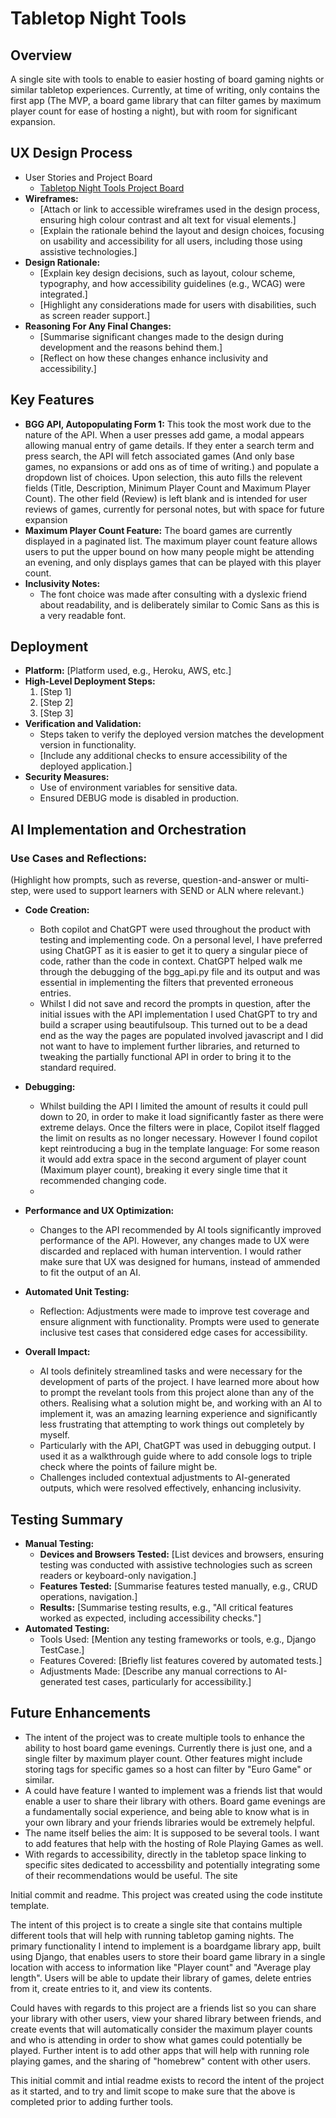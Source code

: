 # Tabletop Night Tools

## Overview
A single site with tools to enable to easier hosting of board gaming nights or similar tabletop experiences. Currently, at time of writing, only contains the first app (The MVP, a board game library that can filter games by maximum player count for ease of hosting a night), but with room for significant expansion. 

## UX Design Process
- User Stories and Project Board
  - [Tabletop Night Tools Project Board](https://github.com/users/Philgck/projects/11)
- **Wireframes:**
  - [Attach or link to accessible wireframes used in the design process, ensuring high colour contrast and alt text for visual elements.]
  - [Explain the rationale behind the layout and design choices, focusing on usability and accessibility for all users, including those using assistive technologies.]
- **Design Rationale:**
  - [Explain key design decisions, such as layout, colour scheme, typography, and how accessibility guidelines (e.g., WCAG) were integrated.]
  - [Highlight any considerations made for users with disabilities, such as screen reader support.]
- **Reasoning For Any Final Changes:**
  - [Summarise significant changes made to the design during development and the reasons behind them.]
  - [Reflect on how these changes enhance inclusivity and accessibility.]

## Key Features
- **BGG API, Autopopulating Form 1:** This took the most work due to the nature of the API. When a user presses add game, a modal appears allowing manual entry of game details. If they enter a search term and press search, the API will fetch associated games (And only base games, no expansions or add ons as of time of writing.) and populate a dropdown list of choices. Upon selection, this auto fills the relevent fields (Title, Description, Minimum Player Count and Maximum Player Count). The other field (Review) is left blank and is intended for user reviews of games, currently for personal notes, but with space for future expansion
- **Maximum Player Count Feature:** The board games are currently displayed in a paginated list. The maximum player count feature allows users to put the upper bound on how many people might be attending an evening, and only displays games that can be played with this player count.
- **Inclusivity Notes:** 
  - The font choice was made after consulting with a dyslexic friend about readability, and is deliberately similar to Comic Sans as this is a very readable font. 

## Deployment
- **Platform:** [Platform used, e.g., Heroku, AWS, etc.]
- **High-Level Deployment Steps:** 
  1. [Step 1]
  2. [Step 2]
  3. [Step 3]
- **Verification and Validation:**
  - Steps taken to verify the deployed version matches the development version in functionality.
  - [Include any additional checks to ensure accessibility of the deployed application.]
- **Security Measures:**
  - Use of environment variables for sensitive data.
  - Ensured DEBUG mode is disabled in production.

## AI Implementation and Orchestration

### Use Cases and Reflections:
(Highlight how prompts, such as reverse, question-and-answer or multi-step, were used to support learners with SEND or ALN where relevant.)

  - **Code Creation:** 
    - Both copilot and ChatGPT were used throughout the product with testing and implementing code. On a personal level, I have preferred using ChatGPT as it is easier to get it to query a singular piece of code, rather than the code in context. ChatGPT helped walk me through the debugging of the bgg_api.py file and its output and was essential in implementing the filters that prevented erroneous entries.
    - Whilst I did not save and record the prompts in question, after the initial issues with the API implementation I used ChatGPT to try and build a scraper using beautifulsoup. This turned out to be a dead end as the way the pages are populated involved javascript and I did not want to have to implement further libraries, and returned to tweaking the partially functional API in order to bring it to the standard required.
  - **Debugging:** 
    - Whilst building the API I limited the amount of results it could pull down to 20, in order to make it load significantly faster as there were extreme delays. Once the filters were in place, Copilot itself flagged the limit on results as no longer necessary. However I found copilot kept reintroducing a bug in the template language: For some reason it would add extra space in the second argument of player count (Maximum player count), breaking it every single time that it recommended changing code. 
    - 
  - **Performance and UX Optimization:** 
    - Changes to the API recommended by AI tools significantly improved performance of the API. However, any changes made to UX were discarded and replaced with human intervention. I would rather make sure that UX was designed for humans, instead of ammended to fit the output of an AI.
  - **Automated Unit Testing:**
    - Reflection: Adjustments were made to improve test coverage and ensure alignment with functionality. Prompts were used to generate inclusive test cases that considered edge cases for accessibility.

- **Overall Impact:**
  - AI tools definitely streamlined tasks and were necessary for the development of parts of the project. I have learned more about how to prompt the revelant tools from this project alone than any of the others. Realising what a solution might be, and working with an AI to implement it, was an amazing learning experience and significantly less frustrating that attempting to work things out completely by myself.
  - Particularly with the API, ChatGPT was used in debugging output. I used it as a walkthrough guide where to add console logs to triple check where the points of failure might be.
  - Challenges included contextual adjustments to AI-generated outputs, which were resolved effectively, enhancing inclusivity.

## Testing Summary
- **Manual Testing:**
  - **Devices and Browsers Tested:** [List devices and browsers, ensuring testing was conducted with assistive technologies such as screen readers or keyboard-only navigation.]
  - **Features Tested:** [Summarise features tested manually, e.g., CRUD operations, navigation.]
  - **Results:** [Summarise testing results, e.g., "All critical features worked as expected, including accessibility checks."]
- **Automated Testing:**
  - Tools Used: [Mention any testing frameworks or tools, e.g., Django TestCase.]
  - Features Covered: [Briefly list features covered by automated tests.]
  - Adjustments Made: [Describe any manual corrections to AI-generated test cases, particularly for accessibility.]

## Future Enhancements
- The intent of the project was to create multiple tools to enhance the ability to host board game evenings. Currently there is just one, and a single filter by maximum player count. Other features might include storing tags for specific games so a host can filter by "Euro Game" or similar.
- A could have feature I wanted to implement was a friends list that would enable a user to share their library with others. Board game evenings are a fundamentally social experience, and being able to know what is in your own library and your friends libraries would be extremely helpful.
- The name itself belies the aim: It is supposed to be several tools. I want to add features that help with the hosting of Role Playing Games as well. 
- With regards to accessibility, directly in the tabletop space linking to specific sites dedicated to accessbility and potentially integrating some of their recommendations would be useful. The site 

Initial commit and readme. This project was created using the code institute template. 

The intent of this project is to create a single site that contains multiple different tools that will help with running tabletop gaming nights. The primary functionality I intend to implement is a boardgame library app, built using Django, that enables users to store their board game library in a single location with access to information like "Player count" and "Average play length". Users will be able to update their library of games, delete entries from it, create entries to it, and view its contents. 

Could haves with regards to this project are a friends list so you can share your library with other users, view your shared library between friends, and create events that will automatically consider the maximum player counts and who is attending in order to show what games could potentially be played. Further intent is to add other apps that will help with running role playing games, and the sharing of "homebrew" content with other users. 

This initial commit and intial readme exists to record the intent of the project as it started, and to try and limit scope to make sure that the above is completed prior to adding further tools. 